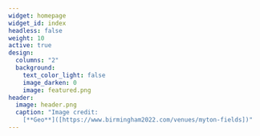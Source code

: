 ```yaml
---
widget: homepage
widget_id: index
headless: false
weight: 10
active: true
design:
  columns: "2"
  background:
    text_color_light: false
    image_darken: 0
    image: featured.png
header:
  image: header.png
  caption: "Image credit:
    [**Geo**]([https://www.birmingham2022.com/venues/myton-fields])"
---
```

